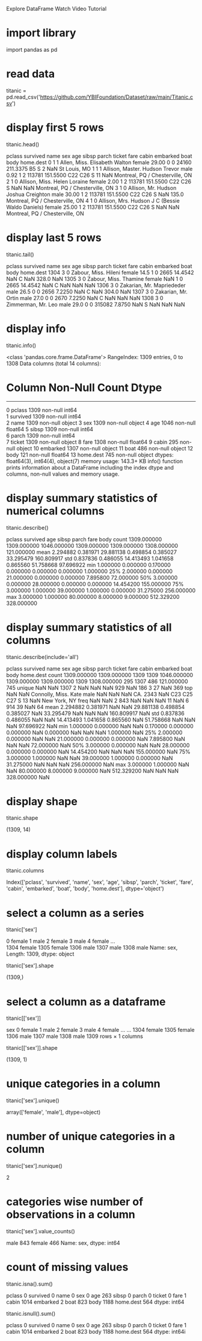 Explore DataFrame
Watch Video Tutorial


# import library
import pandas as pd
     

# read data
titanic = pd.read_csv('https://github.com/YBIFoundation/Dataset/raw/main/Titanic.csv')
     

# display first 5 rows
titanic.head()
     
pclass	survived	name	sex	age	sibsp	parch	ticket	fare	cabin	embarked	boat	body	home.dest
0	1	1	Allen, Miss. Elisabeth Walton	female	29.00	0	0	24160	211.3375	B5	S	2	NaN	St Louis, MO
1	1	1	Allison, Master. Hudson Trevor	male	0.92	1	2	113781	151.5500	C22 C26	S	11	NaN	Montreal, PQ / Chesterville, ON
2	1	0	Allison, Miss. Helen Loraine	female	2.00	1	2	113781	151.5500	C22 C26	S	NaN	NaN	Montreal, PQ / Chesterville, ON
3	1	0	Allison, Mr. Hudson Joshua Creighton	male	30.00	1	2	113781	151.5500	C22 C26	S	NaN	135.0	Montreal, PQ / Chesterville, ON
4	1	0	Allison, Mrs. Hudson J C (Bessie Waldo Daniels)	female	25.00	1	2	113781	151.5500	C22 C26	S	NaN	NaN	Montreal, PQ / Chesterville, ON

# display last 5 rows
titanic.tail()
     
pclass	survived	name	sex	age	sibsp	parch	ticket	fare	cabin	embarked	boat	body	home.dest
1304	3	0	Zabour, Miss. Hileni	female	14.5	1	0	2665	14.4542	NaN	C	NaN	328.0	NaN
1305	3	0	Zabour, Miss. Thamine	female	NaN	1	0	2665	14.4542	NaN	C	NaN	NaN	NaN
1306	3	0	Zakarian, Mr. Mapriededer	male	26.5	0	0	2656	7.2250	NaN	C	NaN	304.0	NaN
1307	3	0	Zakarian, Mr. Ortin	male	27.0	0	0	2670	7.2250	NaN	C	NaN	NaN	NaN
1308	3	0	Zimmerman, Mr. Leo	male	29.0	0	0	315082	7.8750	NaN	S	NaN	NaN	NaN

# display info
titanic.info()
     
<class 'pandas.core.frame.DataFrame'>
RangeIndex: 1309 entries, 0 to 1308
Data columns (total 14 columns):
 #   Column     Non-Null Count  Dtype  
---  ------     --------------  -----  
 0   pclass     1309 non-null   int64  
 1   survived   1309 non-null   int64  
 2   name       1309 non-null   object 
 3   sex        1309 non-null   object 
 4   age        1046 non-null   float64
 5   sibsp      1309 non-null   int64  
 6   parch      1309 non-null   int64  
 7   ticket     1309 non-null   object 
 8   fare       1308 non-null   float64
 9   cabin      295 non-null    object 
 10  embarked   1307 non-null   object 
 11  boat       486 non-null    object 
 12  body       121 non-null    float64
 13  home.dest  745 non-null    object 
dtypes: float64(3), int64(4), object(7)
memory usage: 143.3+ KB
info() function prints information about a DataFrame including the index dtype and columns, non-null values and memory usage.


# display summary statistics of numerical columns
titanic.describe()
     
pclass	survived	age	sibsp	parch	fare	body
count	1309.000000	1309.000000	1046.000000	1309.000000	1309.000000	1308.000000	121.000000
mean	2.294882	0.381971	29.881138	0.498854	0.385027	33.295479	160.809917
std	0.837836	0.486055	14.413493	1.041658	0.865560	51.758668	97.696922
min	1.000000	0.000000	0.170000	0.000000	0.000000	0.000000	1.000000
25%	2.000000	0.000000	21.000000	0.000000	0.000000	7.895800	72.000000
50%	3.000000	0.000000	28.000000	0.000000	0.000000	14.454200	155.000000
75%	3.000000	1.000000	39.000000	1.000000	0.000000	31.275000	256.000000
max	3.000000	1.000000	80.000000	8.000000	9.000000	512.329200	328.000000

# display summary statistics of all columns
titanic.describe(include='all')
     
pclass	survived	name	sex	age	sibsp	parch	ticket	fare	cabin	embarked	boat	body	home.dest
count	1309.000000	1309.000000	1309	1309	1046.000000	1309.000000	1309.000000	1309	1308.000000	295	1307	486	121.000000	745
unique	NaN	NaN	1307	2	NaN	NaN	NaN	929	NaN	186	3	27	NaN	369
top	NaN	NaN	Connolly, Miss. Kate	male	NaN	NaN	NaN	CA. 2343	NaN	C23 C25 C27	S	13	NaN	New York, NY
freq	NaN	NaN	2	843	NaN	NaN	NaN	11	NaN	6	914	39	NaN	64
mean	2.294882	0.381971	NaN	NaN	29.881138	0.498854	0.385027	NaN	33.295479	NaN	NaN	NaN	160.809917	NaN
std	0.837836	0.486055	NaN	NaN	14.413493	1.041658	0.865560	NaN	51.758668	NaN	NaN	NaN	97.696922	NaN
min	1.000000	0.000000	NaN	NaN	0.170000	0.000000	0.000000	NaN	0.000000	NaN	NaN	NaN	1.000000	NaN
25%	2.000000	0.000000	NaN	NaN	21.000000	0.000000	0.000000	NaN	7.895800	NaN	NaN	NaN	72.000000	NaN
50%	3.000000	0.000000	NaN	NaN	28.000000	0.000000	0.000000	NaN	14.454200	NaN	NaN	NaN	155.000000	NaN
75%	3.000000	1.000000	NaN	NaN	39.000000	1.000000	0.000000	NaN	31.275000	NaN	NaN	NaN	256.000000	NaN
max	3.000000	1.000000	NaN	NaN	80.000000	8.000000	9.000000	NaN	512.329200	NaN	NaN	NaN	328.000000	NaN

# display shape
titanic.shape
     
(1309, 14)

# display column labels
titanic.columns
     
Index(['pclass', 'survived', 'name', 'sex', 'age', 'sibsp', 'parch', 'ticket',
       'fare', 'cabin', 'embarked', 'boat', 'body', 'home.dest'],
      dtype='object')

# select a column as a series
titanic['sex']
     
0       female
1         male
2       female
3         male
4       female
         ...  
1304    female
1305    female
1306      male
1307      male
1308      male
Name: sex, Length: 1309, dtype: object

titanic['sex'].shape
     
(1309,)

# select a column as a dataframe
titanic[['sex']]
     
sex
0	female
1	male
2	female
3	male
4	female
...	...
1304	female
1305	female
1306	male
1307	male
1308	male
1309 rows × 1 columns


titanic[['sex']].shape
     
(1309, 1)

# unique categories in a column
titanic['sex'].unique()
     
array(['female', 'male'], dtype=object)

# number of unique categories in a column
titanic['sex'].nunique()
     
2

# categories wise number of observations in a column
titanic['sex'].value_counts()
     
male      843
female    466
Name: sex, dtype: int64

# count of missing values
titanic.isna().sum()
     
pclass          0
survived        0
name            0
sex             0
age           263
sibsp           0
parch           0
ticket          0
fare            1
cabin        1014
embarked        2
boat          823
body         1188
home.dest     564
dtype: int64

titanic.isnull().sum()
     
pclass          0
survived        0
name            0
sex             0
age           263
sibsp           0
parch           0
ticket          0
fare            1
cabin        1014
embarked        2
boat          823
body         1188
home.dest     564
dtype: int64i

